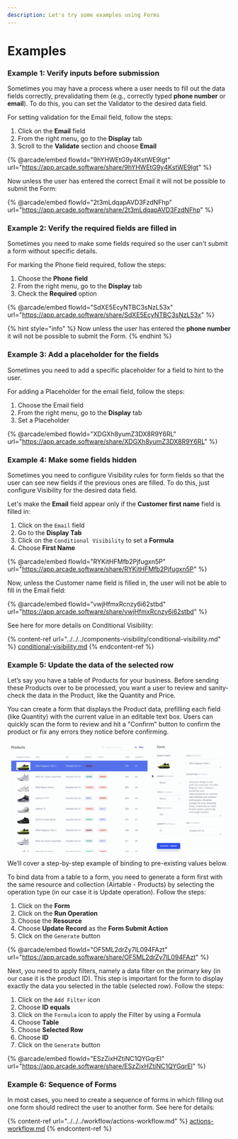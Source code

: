 ```yaml
---
description: Let's try some examples using Forms
---
```


# Examples

### Example 1: Verify inputs before submission

Sometimes you may have a process where a user needs to fill out the data fields correctly, prevalidating them (e.g., correctly typed **phone number** or **email**). To do this, you can set the Validator to the desired data field.

For setting validation for the Email field, follow the steps:

1. Click on the **Email** field
2. From the right menu, go to the **Display** tab
3. Scroll to the **Validate** section and choose **Email**

{% @arcade/embed flowId="9hYHWEtG9y4KstWE9lgt" url="https://app.arcade.software/share/9hYHWEtG9y4KstWE9lgt" %}

Now unless the user has entered the correct Email it will not be possible to submit the Form:

{% @arcade/embed flowId="2t3mLdqapAVD3FzdNFhp" url="https://app.arcade.software/share/2t3mLdqapAVD3FzdNFhp" %}

### Example 2: Verify the required fields are filled in

Sometimes you need to make some fields required so the user can't submit a form without specific details.&#x20;

For marking the Phone field required, follow the steps:

1. Choose the **Phone** **field**&#x20;
2. From the right menu, go to the **Display** tab
3. Check the **Required** option&#x20;

{% @arcade/embed flowId="SdXE5EcyNTBC3sNzL53x" url="https://app.arcade.software/share/SdXE5EcyNTBC3sNzL53x" %}

{% hint style="info" %}
Now unless the user has entered the **phone number** it will not be possible to submit the Form.
{% endhint %}

### Example 3: Add a placeholder for the fields

Sometimes you need to add a specific placeholder for a field to hint to the user.&#x20;

For adding a Placeholder for the email field, follow the steps:

1. Choose the Email field
2. From the right menu, go to the **Display** tab
3. Set a Placeholder

{% @arcade/embed flowId="XDGXh8yumZ3DX8R9Y6RL" url="https://app.arcade.software/share/XDGXh8yumZ3DX8R9Y6RL" %}

### Example 4: Make some fields hidden

Sometimes you need to configure Visibility rules for form fields so that the user can see new fields if the previous ones are filled. To do this, just configure Visibility for the desired data field.&#x20;

Let's make the **Email** field appear only if the **Customer first name** field is filled in:

1. Click on the `Email` field
2. Go to the **Display Tab**
3. Click on the `Conditional Visibility` to set a **Formula**
4. Choose **First Name**

{% @arcade/embed flowId="RYKitHFMfb2Pjfugxn5P" url="https://app.arcade.software/share/RYKitHFMfb2Pjfugxn5P" %}

Now, unless the Customer name field is filled in, the user will not be able to fill in the Email field:

{% @arcade/embed flowId="vwjHfmxRcnzy6i62stbd" url="https://app.arcade.software/share/vwjHfmxRcnzy6i62stbd" %}

See here for more details on Conditional Visibility:

{% content-ref url="../../../components-visibility/conditional-visibility.md" %}
[conditional-visibility.md](../../../components-visibility/conditional-visibility.md)
{% endcontent-ref %}

### Example 5: Update the data of the selected row

Let’s say you have a table of Products for your business. Before sending these Products over to be processed, you want a user to review and sanity-check the data in the Product, like the Quantity and Price.

You can create a form that displays the Product data, prefilling each field (like Quantity) with the current value in an editable text box. Users can quickly scan the form to review and hit a "Confirm" button to confirm the product or fix any errors they notice before confirming.

![](../../../../.gitbook/assets/testgif92.gif)

We’ll cover a step-by-step example of binding to pre-existing values below.

To bind data from a table to a form, you need to generate a form first with the same resource and collection (Airtable - Products) by selecting the operation type (in our case it is Update operation). Follow the steps:

1. Click on the **Form**
2. Click on the **Run Operation**
3. Choose the **Resource**
4. Choose **Update Record** as the **Form Submit Action**
5. Click on the `Generate` button

{% @arcade/embed flowId="OF5ML2drZy7lL094FAzt" url="https://app.arcade.software/share/OF5ML2drZy7lL094FAzt" %}

Next, you need to apply filters, namely a data filter on the primary key (in our case it is the product ID). This step is important for the form to display exactly the data you selected in the table (selected row). Follow the steps:

1. Click on the `Add Filter` icon
2. Choose **ID equals**
3. Click on the `Formula` icon to apply the Filter by using a Formula
4. Choose **Table**
5. Choose **Selected Row**
6. Choose **ID**
7. Click on the `Generate` button

{% @arcade/embed flowId="ESzZixHZtiNC1QYGqrEl" url="https://app.arcade.software/share/ESzZixHZtiNC1QYGqrEl" %}

### Example 6: Sequence of Forms

In most cases, you need to create a sequence of forms in which filling out one form should redirect the user to another form. See here for details:

{% content-ref url="../../../workflow/actions-workflow.md" %}
[actions-workflow.md](../../../workflow/actions-workflow.md)
{% endcontent-ref %}
